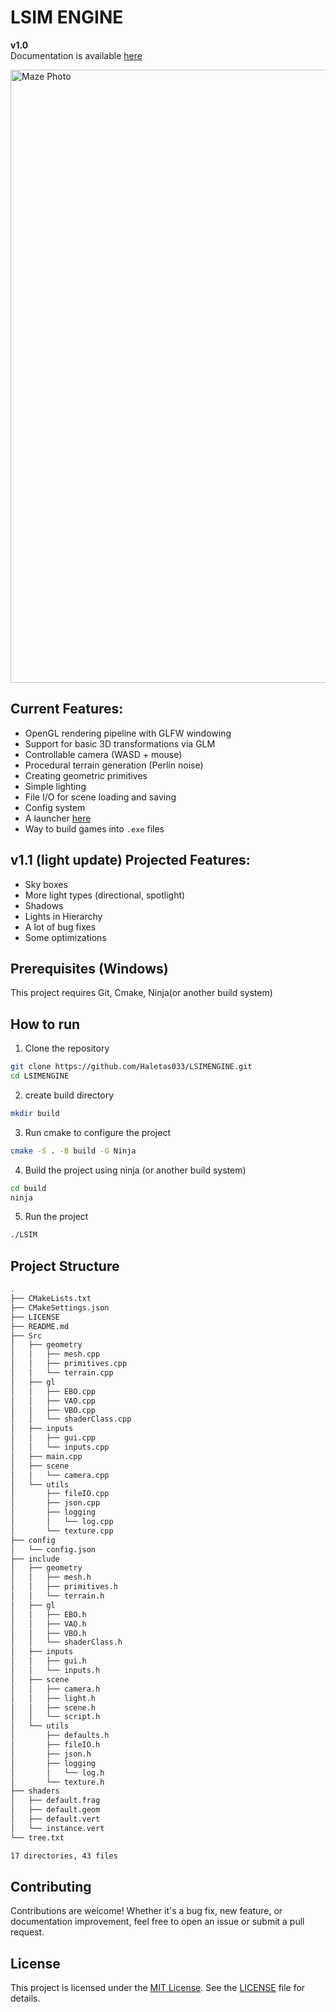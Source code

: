 # LSIM ENGINE
**v1.0**\
Documentation is available [here](https://haletas033.github.io/HaletasWeb/LSIMdocs.html)

<img width="1908" height="981" alt="Maze Photo" src="https://github.com/user-attachments/assets/16993191-a488-4359-8955-9331246de6be" />

## Current Features:
* OpenGL rendering pipeline with GLFW windowing
* Support for basic 3D transformations via GLM
* Controllable camera (WASD + mouse)
* Procedural terrain generation (Perlin noise)
* Creating geometric primitives
* Simple lighting
* File I/O for scene loading and saving
* Config system
* A launcher [here](https://github.com/Haletas033/LSIMLAUNCHER)
* Way to build games into `.exe` files

## v1.1 (light update) Projected Features:
* Sky boxes
* More light types (directional, spotlight)
* Shadows
* Lights in Hierarchy
* A lot of bug fixes
* Some optimizations

## Prerequisites (Windows)
This project requires Git, Cmake, Ninja(or another build system)
## How to run
1. Clone the repository
```bash
git clone https://github.com/Haletas033/LSIMENGINE.git
cd LSIMENGINE
```
2. create build directory
```bash
mkdir build
```
3. Run cmake to configure the project
```bash
cmake -S . -B build -G Ninja
```
4. Build the project using ninja (or another build system)
```bash
cd build
ninja
```
5. Run the project
```bash
./LSIM
```
## Project Structure
<!-- TREE_START -->
```bash
.
├── CMakeLists.txt
├── CMakeSettings.json
├── LICENSE
├── README.md
├── Src
│   ├── geometry
│   │   ├── mesh.cpp
│   │   ├── primitives.cpp
│   │   └── terrain.cpp
│   ├── gl
│   │   ├── EBO.cpp
│   │   ├── VAO.cpp
│   │   ├── VBO.cpp
│   │   └── shaderClass.cpp
│   ├── inputs
│   │   ├── gui.cpp
│   │   └── inputs.cpp
│   ├── main.cpp
│   ├── scene
│   │   └── camera.cpp
│   └── utils
│       ├── fileIO.cpp
│       ├── json.cpp
│       ├── logging
│       │   └── log.cpp
│       └── texture.cpp
├── config
│   └── config.json
├── include
│   ├── geometry
│   │   ├── mesh.h
│   │   ├── primitives.h
│   │   └── terrain.h
│   ├── gl
│   │   ├── EBO.h
│   │   ├── VAO.h
│   │   ├── VBO.h
│   │   └── shaderClass.h
│   ├── inputs
│   │   ├── gui.h
│   │   └── inputs.h
│   ├── scene
│   │   ├── camera.h
│   │   ├── light.h
│   │   ├── scene.h
│   │   └── script.h
│   └── utils
│       ├── defaults.h
│       ├── fileIO.h
│       ├── json.h
│       ├── logging
│       │   └── log.h
│       └── texture.h
├── shaders
│   ├── default.frag
│   ├── default.geom
│   ├── default.vert
│   └── instance.vert
└── tree.txt

17 directories, 43 files
```
<!-- TREE_END -->
## Contributing
Contributions are welcome! Whether it's a bug fix, new feature, or documentation improvement, feel free to open an issue or submit a pull request.

## License

This project is licensed under the [MIT License](https://opensource.org/licenses/MIT).  See the [LICENSE](LICENSE) file for details.
